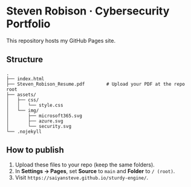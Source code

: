 # Steven Robison · Cybersecurity Portfolio

This repository hosts my GitHub Pages site.

## Structure
```
.
├── index.html
├── Steven_Robison_Resume.pdf        # Upload your PDF at the repo root
├── assets/
│   ├── css/
│   │   └── style.css
│   └── img/
│       ├── microsoft365.svg
│       ├── azure.svg
│       └── security.svg
└── .nojekyll
```

## How to publish
1. Upload these files to your repo (keep the same folders).
2. In **Settings → Pages**, set **Source** to `main` and **Folder** to `/ (root)`.
3. Visit `https://saiyansteve.github.io/sturdy-engine/`.
